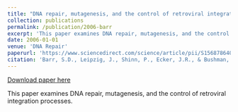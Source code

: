 ```yaml
---
title: "DNA repair, mutagenesis, and the control of retroviral integration"
collection: publications
permalink: /publication/2006-barr
excerpt: 'This paper examines DNA repair, mutagenesis, and the control of retroviral integration processes.'
date: 2006-01-01
venue: 'DNA Repair'
paperurl: 'https://www.sciencedirect.com/science/article/pii/S1568786406001628'
citation: 'Barr, S.D., Leipzig, J., Shinn, P., Ecker, J.R., & Bushman, F.D. (2005). Integration targeting by avian sarcoma-leukosis virus and human immunodeficiency virus in the chicken genome. Journal of Virology, 79(20), 12035-12044.'
---
```


[Download paper here](https://www.sciencedirect.com/science/article/pii/S1568786406001628)

This paper examines DNA repair, mutagenesis, and the control of retroviral integration processes.